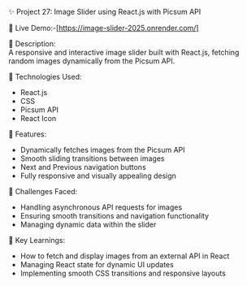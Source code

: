 ✨ Project 27: Image Slider using React.js with Picsum API  

🔗 Live Demo:-[https://image-slider-2025.onrender.com/]  

📄 Description:  
A responsive and interactive image slider built with React.js, fetching random images dynamically from the Picsum API.  

🔧 Technologies Used:  
- React.js  
- CSS  
- Picsum API  
- React Icon

🌟 Features:  
- Dynamically fetches images from the Picsum API  
- Smooth sliding transitions between images  
- Next and Previous navigation buttons  
- Fully responsive and visually appealing design  

🚀 Challenges Faced:  
- Handling asynchronous API requests for images  
- Ensuring smooth transitions and navigation functionality  
- Managing dynamic data within the slider  

🎯 Key Learnings:  
- How to fetch and display images from an external API in React  
- Managing React state for dynamic UI updates  
- Implementing smooth CSS transitions and responsive layouts  
